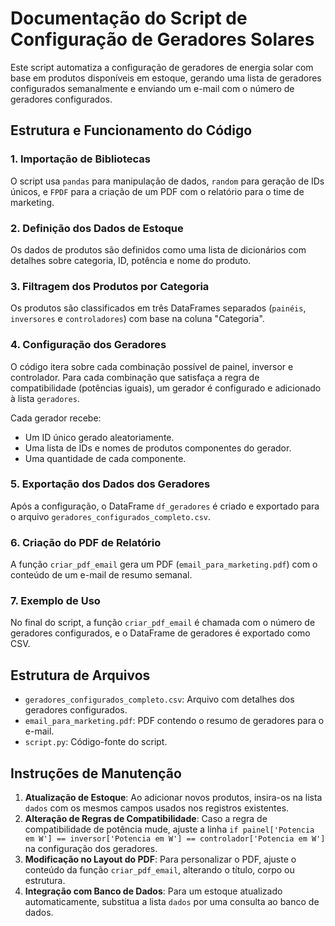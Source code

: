 # Documentação do Script de Configuração de Geradores Solares

Este script automatiza a configuração de geradores de energia solar com base em produtos disponíveis em estoque, gerando uma lista de geradores configurados semanalmente e enviando um e-mail com o número de geradores configurados.

## Estrutura e Funcionamento do Código

### 1. Importação de Bibliotecas
O script usa `pandas` para manipulação de dados, `random` para geração de IDs únicos, e `FPDF` para a criação de um PDF com o relatório para o time de marketing.

### 2. Definição dos Dados de Estoque
Os dados de produtos são definidos como uma lista de dicionários com detalhes sobre categoria, ID, potência e nome do produto.

### 3. Filtragem dos Produtos por Categoria
Os produtos são classificados em três DataFrames separados (`painéis`, `inversores` e `controladores`) com base na coluna "Categoria".

### 4. Configuração dos Geradores
O código itera sobre cada combinação possível de painel, inversor e controlador. Para cada combinação que satisfaça a regra de compatibilidade (potências iguais), um gerador é configurado e adicionado à lista `geradores`.

Cada gerador recebe:
   - Um ID único gerado aleatoriamente.
   - Uma lista de IDs e nomes de produtos componentes do gerador.
   - Uma quantidade de cada componente.

### 5. Exportação dos Dados dos Geradores
Após a configuração, o DataFrame `df_geradores` é criado e exportado para o arquivo `geradores_configurados_completo.csv`.

### 6. Criação do PDF de Relatório
A função `criar_pdf_email` gera um PDF (`email_para_marketing.pdf`) com o conteúdo de um e-mail de resumo semanal.

### 7. Exemplo de Uso
No final do script, a função `criar_pdf_email` é chamada com o número de geradores configurados, e o DataFrame de geradores é exportado como CSV.

## Estrutura de Arquivos

- `geradores_configurados_completo.csv`: Arquivo com detalhes dos geradores configurados.
- `email_para_marketing.pdf`: PDF contendo o resumo de geradores para o e-mail.
- `script.py`: Código-fonte do script.

## Instruções de Manutenção

1. **Atualização de Estoque**: Ao adicionar novos produtos, insira-os na lista `dados` com os mesmos campos usados nos registros existentes.
2. **Alteração de Regras de Compatibilidade**: Caso a regra de compatibilidade de potência mude, ajuste a linha `if painel['Potencia em W'] == inversor['Potencia em W'] == controlador['Potencia em W']` na configuração dos geradores.
3. **Modificação no Layout do PDF**: Para personalizar o PDF, ajuste o conteúdo da função `criar_pdf_email`, alterando o título, corpo ou estrutura.
4. **Integração com Banco de Dados**: Para um estoque atualizado automaticamente, substitua a lista `dados` por uma consulta ao banco de dados.
